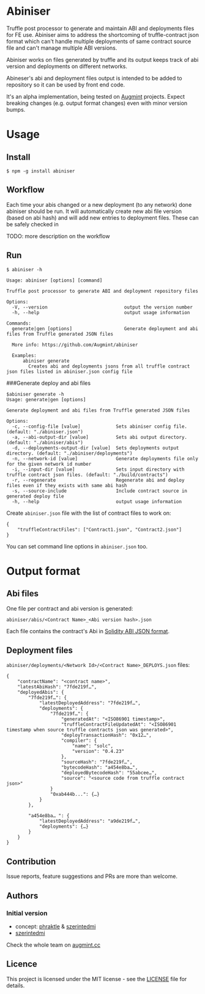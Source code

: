 # Abiniser

Truffle post processor to generate and maintain ABI and deployments files for FE use. Abiniser aims to address the shortcoming of truffle-contract json format which can't handle multiple deployments of same contract source file and can't manage multiple ABI versions.

Abiniser works on files generated by truffle and its output keeps track of abi version and deployments on different networks.

Abineser's abi and deployment files output is intended to be added to repository so it can be used by front end code.

It's an alpha implementation, being tested on [Augmint](https://github.com/Augmint) projects. Expect breaking changes (e.g. output format changes) even with minor version bumps.

# Usage

## Install

```
$ npm -g install abiniser
```

## Workflow

Each time your abis changed or a new deployment (to any network) done abiniser should be run. It will automatically create new abi file version (based on abi hash) and will add new entries to deployment files.
These can be safely checked in

TODO: more description on the workflow

## Run

```
$ abiniser -h

Usage: abiniser [options] [command]

Truffle post processor to generate ABI and deployment repository files

Options:
  -V, --version                            output the version number
  -h, --help                               output usage information

Commands:
  generate|gen [options]                   Generate deployment and abi files from Truffle generated JSON files

  More info: https://github.com/Augmint/abiniser

  Examples:
      abiniser generate
        Creates abi and deployments jsons from all truffle contract json files listed in abiniser.json config file
```

###Generate deploy and abi files

```
$abiniser generate -h
Usage: generate|gen [options]

Generate deployment and abi files from Truffle generated JSON files

Options:
  -c, --config-file [value]             Sets abiniser config file. (default: "./abiniser.json")
  -a, --abi-output-dir [value]          Sets abi output directory. (default: "./abiniser/abis")
  -d, --deployments-output-dir [value]  Sets deployments output directory. (default: "./abiniser/deployments")
  -n, --network-id [value]              Generate deployments file only for the given network id number
  -i, --input-dir [value]               Sets input directory with truffle contract json files. (default: "./build/contracts")
  -r, --regenerate                      Regenerate abi and deploy files even if they exists with same abi hash
  -s, --source-include                  Include contract source in generated deploy file
  -h, --help                            output usage information
```

Create `abiniser.json` file with the list of contract files to work on:

```
{
    "truffleContractFiles": ["Contract1.json", "Contract2.json"]
}
```

You can set command line options in `abiniser.json` too.

# Output format

## Abi files

One file per contract and abi version is generated:

`abiniser/abis/<Contract Name>_<Abi version hash>.json`

Each file contains the contract's Abi in [Solidity ABI JSON format](https://solidity.readthedocs.io/en/develop/abi-spec.html#abi-json).

## Deployment files

`abiniser/deployments/<Network Id>/<Contract Name>_DEPLOYS.json` files:

```
{
    "contractName": "<contract name>",
    "latestAbiHash": "7fde219f…",
    "deployedAbis": {
        "7fde219f…": {
            "latestDeployedAddress": "7fde219f…",
            "deployments": {
                "7fde219f…": {
                    "generatedAt": "<ISO86901 timestamp>",
                    "truffleContractFileUpdatedAt": "<ISO86901 timestamp when source truffle contracts json was generated>",
                    "deployTransactionHash": "0x12…",
                    "compiler": {
                        "name": "solc",
                        "version": "0.4.23"
                    },
                    "sourceHash": "7fde219f…",
                    "bytecodeHash": "a454e8ba…",
                    "deployedBytecodeHash": "55abcee…",
                    "source": "<source code from truffle contract json>"
                }
                "0xab444b...": {…}
            }
        },

        "a454e8ba… ": {
            "latestDeployedAddress": "a9de219f…",
            "deployments": {…}
        }
    }
}
```

## Contribution

Issue reports, feature suggestions and PRs are more than welcome.

## Authors

### Initial version

-   concept: [phraktle](https://github.com/phraktle) & [szerintedmi](https://github.com/szerintedmi)
-   [szerintedmi](https://github.com/szerintedmi)

Check the whole team on [augmint.cc](http://www.augmint.cc)

## Licence

This project is licensed under the MIT license - see the [LICENSE](LICENSE) file for details.
